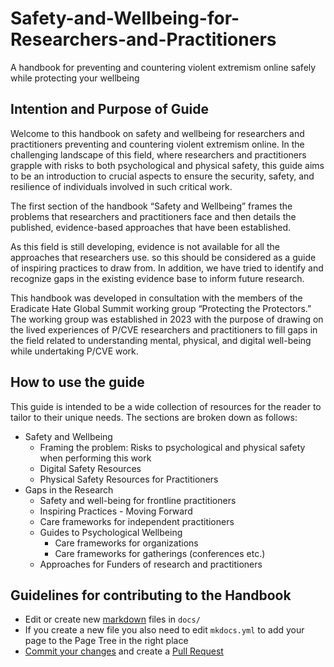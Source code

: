# Safety-and-Wellbeing-for-Researchers-and-Practitioners
A handbook for preventing and countering violent extremism online safely while protecting your wellbeing

## Intention and Purpose of Guide 
Welcome to this handbook on safety and wellbeing for researchers and practitioners preventing and countering violent extremism online. In the challenging landscape of this field, where researchers and practitioners grapple with risks to both psychological and physical safety, this guide aims to be an introduction to crucial aspects to ensure the security, safety, and resilience of individuals involved in such critical work.

The first section of the handbook “Safety and Wellbeing” frames the problems that researchers and practitioners face and then details the published, evidence-based approaches that have been established.

As this field is still developing, evidence is not available for all the approaches that researchers use. so this should be considered as a guide of inspiring practices to draw from. In addition, we have tried to identify and recognize gaps in the existing evidence base to inform future research.

This handbook was developed in consultation with the members of the Eradicate Hate Global Summit working group “Protecting the Protectors.” The working group was established in 2023 with the purpose of drawing on the lived experiences of P/CVE researchers and practitioners to fill gaps in the field related to understanding mental, physical, and digital well-being while undertaking P/CVE work. 
## How to use the guide 
This guide is intended to be a wide collection of resources for the reader to tailor to their unique needs. The sections are broken down as follows:

- Safety and Wellbeing
  - Framing the problem: Risks to psychological and physical safety when performing this work
  - Digital Safety Resources
  - Physical Safety Resources for Practitioners
- Gaps in the Research
  - Safety and well-being for frontline practitioners
  - Inspiring Practices - Moving Forward
  - Care frameworks for independent practitioners
  - Guides to Psychological Wellbeing
    - Care frameworks for organizations
    - Care frameworks for gatherings (conferences etc.)
  - Approaches for Funders of research and practitioners

## Guidelines for contributing to the Handbook
- Edit or create new [markdown](https://www.markdownguide.org/cheat-sheet/) files in `docs/`
- If you create a new file you also need to edit `mkdocs.yml` to add your page to the Page Tree in the right place
- [Commit your changes](https://github.com/git-guides/git-commit) and create a [Pull Request](https://docs.github.com/en/pull-requests/collaborating-with-pull-requests/proposing-changes-to-your-work-with-pull-requests/about-pull-requests)
